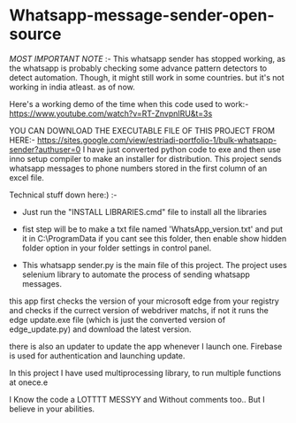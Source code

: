 # Whatsapp-message-sender-open-source


*MOST IMPORTANT NOTE* :- This whatsapp sender has stopped working, as the whatsapp is probably checking some advance pattern detectors to detect automation. Though, it might still work in some countries. but it's not working in india atleast. as of now. 

Here's a working demo of the time when this code used to work:- https://www.youtube.com/watch?v=RT-ZnvpnIRU&t=3s

YOU CAN DOWNLOAD THE EXECUTABLE FILE OF THIS PROJECT FROM HERE:- https://sites.google.com/view/estriadi-portfolio-1/bulk-whatsapp-sender?authuser=0
I have just converted python code to exe and then use inno setup compiler to make an installer for distribution.
This project sends whatsapp messages to phone numbers stored in the first column of an excel file.



Technical stuff down here:) :-

* Just run the "INSTALL LIBRARIES.cmd" file to install all the libraries

* fist step will be to make a txt file named 'WhatsApp_version.txt' and put it in C:\ProgramData if you cant see this folder, then enable show hidden folder option in your folder settings in control panel. 

* This whatsapp sender.py is the main file of this project. The project uses selenium library to automate the process of sending whatsapp messages.

this app first checks the version of your microsoft edge from your registry and checks if the currect version of webdriver matchs, if not it runs the edge update.exe file (which is just the converted version of edge_update.py) and download the latest version.

there is also an updater to update the app whenever I launch one. Firebase is used for authentication and launching update. 

In this project I have used multiprocessing library, to run multiple functions at onece.e

I Know the code a LOTTTT MESSYY and Without comments too.. But I believe in your abilities.

